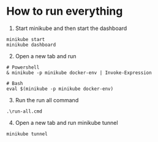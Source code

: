# How to run everything

1. Start minikube and then start the dashboard
```
minikube start
minikube dashboard
```

2. Open a new tab and run
```
# Powershell
& minikube -p minikube docker-env | Invoke-Expression

# Bash
eval $(minikube -p minikube docker-env)
```

3. Run the run all command
```
.\run-all.cmd
```

4. Open a new tab and run minikube tunnel
```
minikube tunnel
```